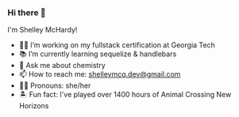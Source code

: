 ### Hi there 👋

I'm Shelley McHardy!

- 👷‍♀️ I’m working on my fullstack certification at Georgia Tech
- 📚 I’m currently learning sequelize & handlebars
- 🧪 Ask me about chemistry
- 📫 How to reach me: shelleymcq.dev@gmail.com
- 👩‍🦰 Pronouns: she/her
- 🏝️ Fun fact: I've played over 1400 hours of Animal Crossing New Horizons
